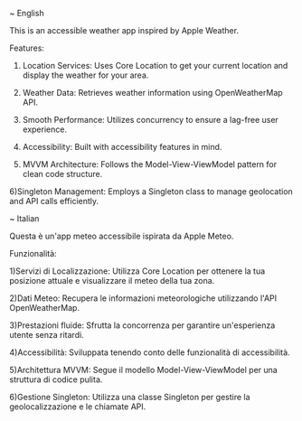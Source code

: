 ~ English

This is an accessible weather app inspired by Apple Weather.

Features:

1) Location Services: Uses Core Location to get your current location and display the weather for your area.

2) Weather Data: Retrieves weather information using OpenWeatherMap API.

3) Smooth Performance: Utilizes concurrency to ensure a lag-free user experience.

4) Accessibility: Built with accessibility features in mind.

5) MVVM Architecture: Follows the Model-View-ViewModel pattern for clean code structure.

6)Singleton Management: Employs a Singleton class to manage geolocation and API calls efficiently.

~ Italian

Questa è un'app meteo accessibile ispirata da Apple Meteo.

Funzionalità:

1)Servizi di Localizzazione: Utilizza Core Location per ottenere la tua posizione attuale e visualizzare il meteo della tua zona.

2)Dati Meteo: Recupera le informazioni meteorologiche utilizzando l'API OpenWeatherMap.

3)Prestazioni fluide: Sfrutta la concorrenza per garantire un'esperienza utente senza ritardi.

4)Accessibilità: Sviluppata tenendo conto delle funzionalità di accessibilità.

5)Architettura MVVM: Segue il modello Model-View-ViewModel per una struttura di codice pulita.

6)Gestione Singleton: Utilizza una classe Singleton per gestire la geolocalizzazione e le chiamate API.

